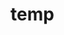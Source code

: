 # temp

















































































































































































































































































































































































































































































































